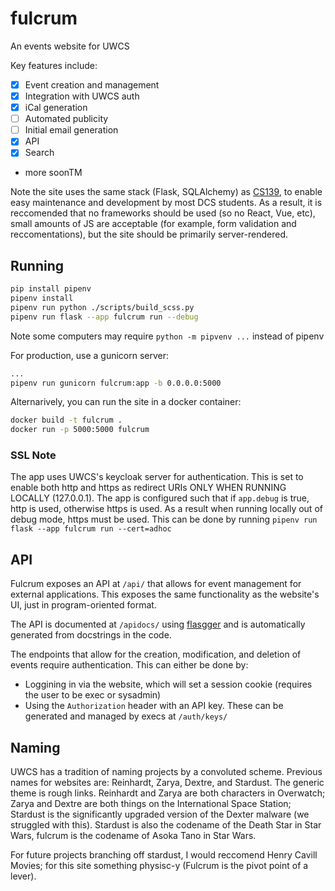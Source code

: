 # fulcrum
An events website for UWCS

Key features include:
- [X] Event creation and management
- [X] Integration with UWCS auth
- [X] iCal generation
- [ ] Automated publicity
- [ ] Initial email generation
- [X] API
- [X] Search
- more soonTM

Note the site uses the same stack (Flask, SQLAlchemy) as [CS139](https://warwick.ac.uk/fac/sci/dcs/teaching/modules/cs139/), to enable easy maintenance and development by most DCS students. As a result, it is reccomended that no frameworks should be used (so no React, Vue, etc), small amounts of JS are acceptable (for example, form validation and reccomentations), but the site should be primarily server-rendered.

## Running

```bash
pip install pipenv
pipenv install
pipenv run python ./scripts/build_scss.py
pipenv run flask --app fulcrum run --debug
```

Note some computers may require `python -m pipvenv ...` instead of pipenv

For production, use a gunicorn server:

```bash
...
pipenv run gunicorn fulcrum:app -b 0.0.0.0:5000
```

Alternarively, you can run the site in a docker container:

```bash
docker build -t fulcrum .
docker run -p 5000:5000 fulcrum
```

### SSL Note

The app uses UWCS's keycloak server for authentication. This is set to enable both http and https as redirect URIs ONLY WHEN RUNNING LOCALLY (127.0.0.1). The app is configured such that if `app.debug` is true, http is used, otherwise https is used. As a result when running locally out of debug mode, https must be used. This can be done by running `pipenv run flask --app fulcrum run --cert=adhoc`

## API

Fulcrum exposes an API at `/api/` that allows for event management for external applications. This exposes the same functionality as the website's UI, just in program-oriented format.

The API is documented at `/apidocs/` using [flasgger](https://github.com/flasgger/flasgger) and is automatically generated from docstrings in the code.

The endpoints that allow for the creation, modification, and deletion of events require authentication. This can either be done by:
- Loggining in via the website, which will set a session cookie (requires the user to be exec or sysadmin)
- Using the `Authorization` header with an API key. These can be generated and managed by execs at `/auth/keys/`

## Naming

UWCS has a tradition of naming projects by a convoluted scheme. Previous names for websites are: Reinhardt, Zarya, Dextre, and Stardust. The generic theme is rough links. Reinhardt and Zarya are both characters in Overwatch; Zarya and Dextre are both things on the International Space Station; Stardust is the significantly upgraded version of the Dexter malware (we struggled with this). Stardust is also the codename of the Death Star in Star Wars, fulcrum is the codename of Asoka Tano in Star Wars.  

For future projects branching off stardust, I would reccomend Henry Cavill Movies; for this site something physisc-y (Fulcrum is the pivot point of a lever).